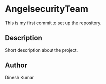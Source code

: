 # AngelsecurityTeam
This is my first commit to set up the repository.

## Description
Short description about the project.

## Author
Dinesh Kumar
